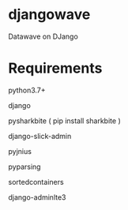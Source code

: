 # djangowave
Datawave on DJango

# Requirements
python3.7+

django

pysharkbite ( pip install sharkbite )

django-slick-admin

pyjnius

pyparsing

sortedcontainers

django-adminlte3
